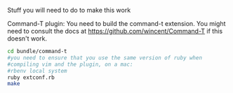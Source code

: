 Stuff you will need to do to make this work

Command-T plugin:
    You need to build the command-t extension.
    You might need to consult the docs at https://github.com/wincent/Command-T
    if this doesn't work.
    
```bash
cd bundle/command-t
#you need to ensure that you use the same version of ruby when 
#compiling vim and the plugin, on a mac:
#rbenv local system
ruby extconf.rb
make
```
